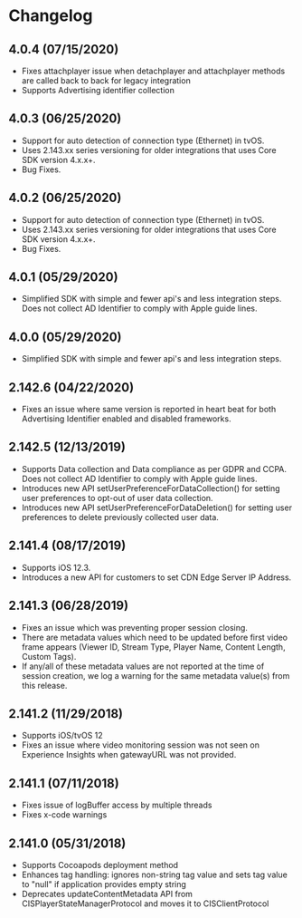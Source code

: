 # Changelog

## 4.0.4 (07/15/2020)
* Fixes attachplayer issue when detachplayer and attachplayer methods are called back to back for legacy integration
* Supports Advertising identifier collection


## 4.0.3 (06/25/2020)
* Support for auto detection of connection type (Ethernet) in tvOS.
* Uses 2.143.xx series versioning for older integrations that uses Core SDK version 4.x.x+.
* Bug Fixes.

## 4.0.2 (06/25/2020)
* Support for auto detection of connection type (Ethernet) in tvOS.
* Uses 2.143.xx series versioning for older integrations that uses Core SDK version 4.x.x+.
* Bug Fixes.

## 4.0.1 (05/29/2020)
* Simplified SDK with simple and fewer api's and less integration steps. Does not collect AD Identifier to comply with Apple guide lines.

## 4.0.0 (05/29/2020)
* Simplified SDK with simple and fewer api's and less integration steps. 

## 2.142.6 (04/22/2020)
* Fixes an issue where same version is reported in heart beat for both Advertising Identifier enabled and disabled frameworks.

## 2.142.5 (12/13/2019)
* Supports Data collection and Data compliance as per GDPR and CCPA. Does not collect AD Identifier to comply with Apple guide lines.
* Introduces new API setUserPreferenceForDataCollection() for setting user preferences to opt-out of user data collection.
* Introduces new API setUserPreferenceForDataDeletion() for setting user preferences to delete previously collected user data.

## 2.141.4 (08/17/2019)
* Supports iOS 12.3.
* Introduces a new API for customers to set CDN Edge Server IP Address.

## 2.141.3 (06/28/2019)
* Fixes an issue which was preventing proper session closing.
* There are metadata values which need to be updated before first video frame appears (Viewer ID, Stream Type, Player Name, Content Length, Custom Tags).
* If any/all of these metadata values are not reported at the time of session creation, we log a warning for the same metadata value(s) from this release.

## 2.141.2 (11/29/2018)
* Supports iOS/tvOS 12
* Fixes an issue where video monitoring session was not seen on Experience Insights when gatewayURL was not provided.

## 2.141.1 (07/11/2018)
* Fixes issue of logBuffer access by multiple threads
* Fixes x-code warnings

## 2.141.0 (05/31/2018)
* Supports Cocoapods deployment method
* Enhances tag handling: ignores non-string tag value and sets tag value to "null" if application provides empty string
* Deprecates updateContentMetadata API from CISPlayerStateManagerProtocol and moves it to CISClientProtocol
